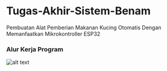 # Tugas-Akhir-Sistem-Benam
Pembuatan Alat Pemberian Makanan Kucing Otomatis Dengan Memanfaatkan Mikrokontroller ESP32

<h3>Alur Kerja Program</h3>

![alt text](https://i.ibb.co/pKWRcNW/gambarsistemkerja.jpg)
